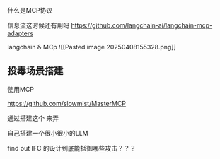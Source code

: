 

什么是MCP协议


信息流这时候还有用吗
https://github.com/langchain-ai/langchain-mcp-adapters


langchain & MCp
![[Pasted image 20250408155328.png]]

## 投毒场景搭建

使用MCP

https://github.com/slowmist/MasterMCP

通过搭建这个 来弄

自己搭建一个很小很小的LLM

find out IFC 的设计到底能抵御哪些攻击？？？
